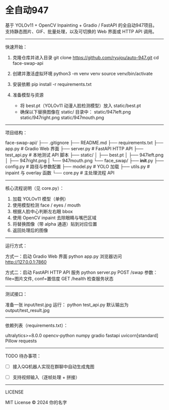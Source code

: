 # 全自动947

基于 YOLOv11 + OpenCV Inpainting + Gradio / FastAPI 的全自动947项目。  
支持静态图片、GIF、批量处理，以及可切换的 Web 界面或 HTTP API 调用。

------------------------------------------------------------

快速开始：

1. 克隆仓库并进入目录
   git clone https://github.com/ryujou/auto-947.git
   cd face-swap-api

2. 创建并激活虚拟环境
   python3 -m venv venv
   source venv/bin/activate

3. 安装依赖
   pip install -r requirements.txt

4. 准备模型与资源
   - 将 best.pt（YOLOv11 动漫人脸检测模型）放入 static/best.pt
   - 确保以下替换图像在 static/ 目录中：
     static/947left.png
     static/947right.png
     static/947mouth.png

------------------------------------------------------------

项目结构：

face-swap-api/
├── .gitignore
├── README.md
├── requirements.txt
├── app.py                # Gradio Web 界面
├── server.py             # FastAPI HTTP API
├── test_api.py           # 本地测试 API 脚本
├── static/
│   ├── best.pt
│   ├── 947left.png
│   ├── 947right.png
│   └── 947mouth.png
└── face_swap/
    ├── __init__.py
    ├── config.py         # 路径与参数配置
    ├── model.py          # YOLO 加载
    ├── utils.py          # inpaint 与 overlay 函数
    └── core.py           # 主处理流程 API

------------------------------------------------------------

核心流程说明（见 core.py）：

1. 加载 YOLOv11 模型（单例）
2. 使用模型检测 face / eyes / mouth
3. 根据人脸中心判断左右眼 bbox
4. 使用 OpenCV inpaint 去除眼睛与嘴巴区域
5. 将替换图像（带 alpha 通道）贴到对应位置
6. 返回处理后的图像

------------------------------------------------------------

运行方式：

方式一：启动 Gradio Web 界面
   python app.py
   浏览器访问 http://127.0.0.1:7860

方式二：启动 FastAPI HTTP API 服务
   python server.py
   POST /swap     参数：file=图片文件, conf=置信度
   GET  /health   检查服务状态

------------------------------------------------------------

测试接口：

准备一张 input/test.jpg
运行：
   python test_api.py
默认输出为 output/test_result.jpg

------------------------------------------------------------

依赖列表（requirements.txt）：

ultralytics>=8.0.0
opencv-python
numpy
gradio
fastapi
uvicorn[standard]
Pillow
requests

------------------------------------------------------------

TODO 待办事项：

- [ ] 接入QQ机器人实现在群聊中自动生成鬼图
- [ ] 支持视频输入（逐帧处理 + 拼接）


------------------------------------------------------------

LICENSE

MIT License © 2024 你的名字
